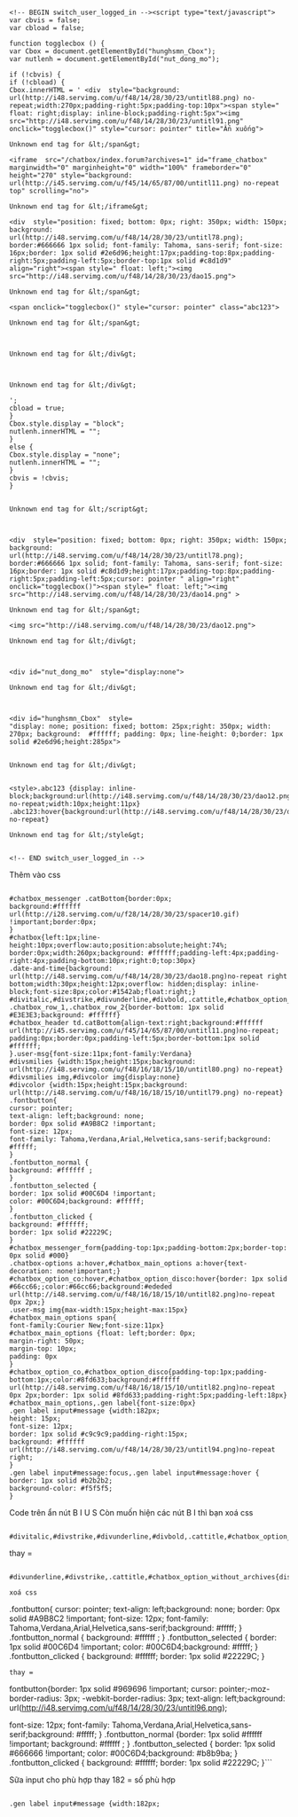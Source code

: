 ```

<!-- BEGIN switch_user_logged_in --><script type="text/javascript">
var cbvis = false;
var cbload = false;

function togglecbox () {
var Cbox = document.getElementById("hunghsmn_Cbox");
var nutlenh = document.getElementById("nut_dong_mo");

if (!cbvis) {
if (!cbload) {
Cbox.innerHTML = ' <div  style="background: url(http://i48.servimg.com/u/f48/14/28/30/23/untitl88.png) no-repeat;width:270px;padding-right:5px;padding-top:10px"><span style=" float: right;display: inline-block;padding-right:5px"><img src="http://i48.servimg.com/u/f48/14/28/30/23/untitl91.png" onclick="togglecbox()" style="cursor: pointer" title="Ẩn xuống">

Unknown end tag for &lt;/span&gt;

<iframe  src="/chatbox/index.forum?archives=1" id="frame_chatbox" marginwidth="0" marginheight="0" width="100%" frameborder="0" height="270" style="background: url(http://i45.servimg.com/u/f45/14/65/87/00/untitl11.png) no-repeat top" scrolling="no">

Unknown end tag for &lt;/iframe&gt;

<div  style="position: fixed; bottom: 0px; right: 350px; width: 150px; background: url(http://i48.servimg.com/u/f48/14/28/30/23/untitl78.png); border:#666666 1px solid; font-family: Tahoma, sans-serif; font-size: 16px;border: 1px solid #2e6d96;height:17px;padding-top:8px;padding-right:5px;padding-left:5px;border-top:1px solid #c8d1d9" align="right"><span style=" float: left;"><img src="http://i48.servimg.com/u/f48/14/28/30/23/dao15.png">

Unknown end tag for &lt;/span&gt;

<span onclick="togglecbox()" style="cursor: pointer" class="abc123">

Unknown end tag for &lt;/span&gt;



Unknown end tag for &lt;/div&gt;



Unknown end tag for &lt;/div&gt;

';
cbload = true;
}
Cbox.style.display = "block";
nutlenh.innerHTML = "";
}
else {
Cbox.style.display = "none";
nutlenh.innerHTML = "";
}
cbvis = !cbvis;
}


Unknown end tag for &lt;/script&gt;



<div  style="position: fixed; bottom: 0px; right: 350px; width: 150px; background: url(http://i48.servimg.com/u/f48/14/28/30/23/untitl78.png); border:#666666 1px solid; font-family: Tahoma, sans-serif; font-size: 16px;border: 1px solid #c8d1d9;height:17px;padding-top:8px;padding-right:5px;padding-left:5px;cursor: pointer " align="right" onclick="togglecbox()"><span style=" float: left;"><img src="http://i48.servimg.com/u/f48/14/28/30/23/dao14.png" >

Unknown end tag for &lt;/span&gt;

<img src="http://i48.servimg.com/u/f48/14/28/30/23/dao12.png">

Unknown end tag for &lt;/div&gt;



<div id="nut_dong_mo"  style="display:none">

Unknown end tag for &lt;/div&gt;



<div id="hunghsmn_Cbox"  style=
"display: none; position: fixed; bottom: 25px;right: 350px; width: 270px; background:  #ffffff; padding: 0px; line-height: 0;border: 1px solid #2e6d96;height:285px">


Unknown end tag for &lt;/div&gt;


<style>.abc123 {display: inline-block;background:url(http://i48.servimg.com/u/f48/14/28/30/23/dao12.png) no-repeat;width:10px;height:11px}
.abc123:hover{background:url(http://i48.servimg.com/u/f48/14/28/30/23/dao13.png) no-repeat}

Unknown end tag for &lt;/style&gt;


<!-- END switch_user_logged_in -->
```
Thêm vào css
```

#chatbox_messenger .catBottom{border:0px;
background:#ffffff url(http://i28.servimg.com/u/f28/14/28/30/23/spacer10.gif) !important;border:0px;
}
#chatbox{left:1px;line-height:10px;overflow:auto;position:absolute;height:74%;
border:0px;width:260px;background: #ffffff;padding-left:4px;padding-right:4px;padding-bottom:10px;right:0;top:30px}
.date-and-time{background: url(http://i48.servimg.com/u/f48/14/28/30/23/dao18.png)no-repeat right bottom;width:30px;height:12px;overflow: hidden;display: inline-block;font-size:8px;color:#1542ab;float:right;}
#divitalic,#divstrike,#divunderline,#divbold,.cattitle,#chatbox_option_without_archives,#divitalic{display:none}
.chatbox_row_1,.chatbox_row_2{border-bottom: 1px solid #E3E3E3;background: #ffffff}
#chatbox_header td.catBottom{align-text:right;background:#ffffff url(http://i45.servimg.com/u/f45/14/65/87/00/untitl11.png)no-repeat;
padding:0px;border:0px;padding-left:5px;border-bottom:1px solid #ffffff;
}.user-msg{font-size:11px;font-family:Verdana}
#divsmilies {width:15px;height:15px;background: url(http://i48.servimg.com/u/f48/16/18/15/10/untitl80.png) no-repeat}
#divsmilies img,#divcolor img{display:none}
#divcolor {width:15px;height:15px;background: url(http://i48.servimg.com/u/f48/16/18/15/10/untitl79.png) no-repeat}
.fontbutton{
cursor: pointer;
text-align: left;background: none;
border: 0px solid #A9B8C2 !important;
font-size: 12px;
font-family: Tahoma,Verdana,Arial,Helvetica,sans-serif;background: #fffff;
}
.fontbutton_normal {
background: #ffffff ;
}
.fontbutton_selected {
border: 1px solid #00C6D4 !important;
color: #00C6D4;background: #fffff;
}
.fontbutton_clicked {
background: #ffffff;
border: 1px solid #22229C;
}
#chatbox_messenger_form{padding-top:1px;padding-bottom:2px;border-top: 0px solid #000}
.chatbox-options a:hover,#chatbox_main_options a:hover{text-decoration: none!important;}
#chatbox_option_co:hover,#chatbox_option_disco:hover{border: 1px solid #66cc66;;color:#66cc66;background:#ededed url(http://i48.servimg.com/u/f48/16/18/15/10/untitl82.png)no-repeat 0px 2px;}
.user-msg img{max-width:15px;height-max:15px}
#chatbox_main_options span{
font-family:Courier New;font-size:11px}
#chatbox_main_options {float: left;border: 0px;
margin-right: 50px;
margin-top: 10px;
padding: 0px
}
#chatbox_option_co,#chatbox_option_disco{padding-top:1px;padding-bottom:1px;color:#8fd633;background:#ffffff url(http://i48.servimg.com/u/f48/16/18/15/10/untitl82.png)no-repeat 0px 2px;border: 1px solid #8fd633;padding-right:5px;padding-left:18px}
#chatbox_main_options,.gen label{font-size:0px}
.gen label input#message {width:182px;
height: 15px;
font-size: 12px;
border: 1px solid #c9c9c9;padding-right:15px;
background: #ffffff url(http://i48.servimg.com/u/f48/14/28/30/23/untitl94.png)no-repeat right;
}
.gen label input#message:focus,.gen label input#message:hover {
border: 1px solid #b2b2b2;
background-color: #f5f5f5;
}
```

Code trên ẩn nút B I U S
Còn muốn hiện các nút B I thì bạn xoá css
```

#divitalic,#divstrike,#divunderline,#divbold,.cattitle,#chatbox_option_without_archives,#divitalic{display:none}
```
thay =
```

#divunderline,#divstrike,.cattitle,#chatbox_option_without_archives{display:none}```

xoá css
```

.fontbutton{
cursor: pointer;
text-align: left;background: none;
border: 0px solid #A9B8C2 !important;
font-size: 12px;
font-family: Tahoma,Verdana,Arial,Helvetica,sans-serif;background: #fffff;
}
.fontbutton_normal {
background: #ffffff ;
}
.fontbutton_selected {
border: 1px solid #00C6D4 !important;
color: #00C6D4;background: #fffff;
}
.fontbutton_clicked {
background: #ffffff;
border: 1px solid #22229C;
}
```
thay =
```

fontbutton{border: 1px solid #969696 !important;
cursor: pointer;-moz-border-radius: 3px; -webkit-border-radius: 3px;
text-align: left;background: url(http://i48.servimg.com/u/f48/14/28/30/23/untitl96.png);

font-size: 12px;
font-family: Tahoma,Verdana,Arial,Helvetica,sans-serif;background: #fffff;
}
.fontbutton_normal {border: 1px solid #ffffff !important;
background: #ffffff ;
}
.fontbutton_selected {
border: 1px solid #666666 !important;
color: #00C6D4;background: #b8b9ba;
}
.fontbutton_clicked {
background: #ffffff;
border: 1px solid #22229C;
}```


Sữa input cho phù hợp thay 182 = số phù hợp
```

.gen label input#message {width:182px;

```